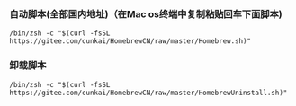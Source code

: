 ### 自动脚本(全部国内地址)（在Mac os终端中复制粘贴回车下面脚本)

```
/bin/zsh -c "$(curl -fsSL https://gitee.com/cunkai/HomebrewCN/raw/master/Homebrew.sh)"
```

### 卸载脚本
```
/bin/zsh -c "$(curl -fsSL https://gitee.com/cunkai/HomebrewCN/raw/master/HomebrewUninstall.sh)"
```